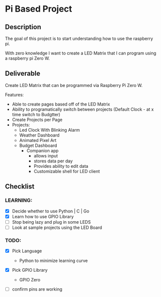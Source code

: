 # Pi Based Project

## Description
The goal of this project is to start understanding how to use the raspberry pi.

With zero knowledge I want to create a LED Matrix that I can program using a raspberry pi Zero W. 

## Deliverable
Create LED Matrix that can be programmed via Raspberry Pi Zero W.

Features: 
- Able to create pages based off of the LED Matrix
- Ability to programatically switch between projects (Default Clock - at x time switch to Budgtter)
- Create Projects per Page
- Projects:
    - Led Clock With Blinking Alarm
    - Weather Dashboard
    - Animated Pixel Art
    - Budget Dashboard 
        - Companion app 
            - allows input
            - stores data per day
            - Provides ability to edit data
            - Customizable shell for LED client
## Checklist

### LEARNING:
- [x] Decide whether to use Python | C | Go
- [x] Learn how to use GPIO Library
- [ ] Stop being lazy and plug in some LEDS
- [ ] Look at sample projects using the LED Board

### TODO:
- [x] Pick Language
    - Python to minimize learning curve
- [x] Pick GPIO Library
    - GPIO Zero
- [ ] confirm pins are working

